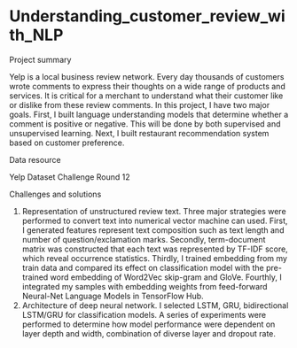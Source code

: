# Understanding_customer_review_with_NLP

Project summary

Yelp is a local business review network.  Every day thousands of customers wrote comments to express their thoughts on a wide range of products and services. It is critical for a merchant to understand what their customer like or dislike from these review comments.
In this project, I have two major goals. First, I built language understanding models that determine whether a comment is positive or negative. This will be done by both supervised and unsupervised learning. Next, I built restaurant recommendation system based on customer preference.


Data resource

Yelp Dataset Challenge Round 12


Challenges and solutions

1. Representation of unstructured review text. Three major strategies were performed to convert text into numerical vector machine can used. First, I generated features represent text composition such as text length and number of question/exclamation marks. Secondly, term-document matrix was constructed that each text was represented by TF-IDF score, which reveal occurrence statistics. Thirdly, I trained embedding from my train data and compared its effect on classification model with the pre-trained word embedding of Word2Vec skip-gram and GloVe. Fourthly, I integrated my samples with embedding weights from feed-forward Neural-Net Language Models in TensorFlow Hub. 
2. Architecture of deep neural network.  I selected LSTM, GRU, bidirectional LSTM/GRU for classification models. A series of experiments were performed to determine how model performance were dependent on layer depth and width, combination of diverse layer and dropout rate.
